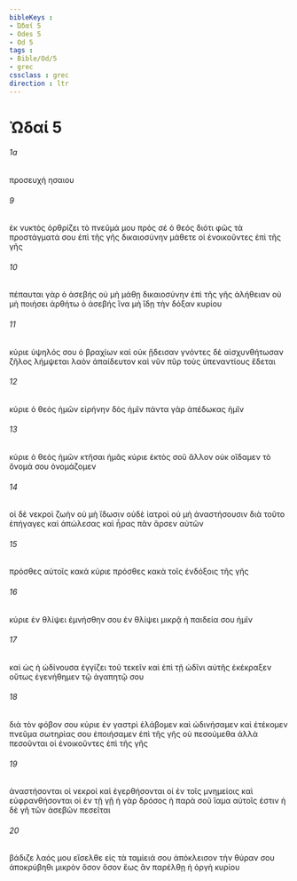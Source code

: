 ```yaml
---
bibleKeys : 
- Ὠδαί 5
- Odes 5
- Od 5
tags : 
- Bible/Od/5
- grec
cssclass : grec
direction : ltr
---
```


# Ὠδαί 5

###### 1a
προσευχὴ ησαιου
###### 9
ἐκ νυκτὸς ὀρθρίζει τὸ πνεῦμά μου πρὸς σέ ὁ θεός διότι φῶς τὰ προστάγματά σου ἐπὶ τῆς γῆς δικαιοσύνην μάθετε οἱ ἐνοικοῦντες ἐπὶ τῆς γῆς
###### 10
πέπαυται γὰρ ὁ ἀσεβής οὐ μὴ μάθῃ δικαιοσύνην ἐπὶ τῆς γῆς ἀλήθειαν οὐ μὴ ποιήσει ἀρθήτω ὁ ἀσεβής ἵνα μὴ ἴδῃ τὴν δόξαν κυρίου
###### 11
κύριε ὑψηλός σου ὁ βραχίων καὶ οὐκ ᾔδεισαν γνόντες δὲ αἰσχυνθήτωσαν ζῆλος λήμψεται λαὸν ἀπαίδευτον καὶ νῦν πῦρ τοὺς ὑπεναντίους ἔδεται
###### 12
κύριε ὁ θεὸς ἡμῶν εἰρήνην δὸς ἡμῖν πάντα γὰρ ἀπέδωκας ἡμῖν
###### 13
κύριε ὁ θεὸς ἡμῶν κτῆσαι ἡμᾶς κύριε ἐκτὸς σοῦ ἄλλον οὐκ οἴδαμεν τὸ ὄνομά σου ὀνομάζομεν
###### 14
οἱ δὲ νεκροὶ ζωὴν οὐ μὴ ἴδωσιν οὐδὲ ἰατροὶ οὐ μὴ ἀναστήσουσιν διὰ τοῦτο ἐπήγαγες καὶ ἀπώλεσας καὶ ἦρας πᾶν ἄρσεν αὐτῶν
###### 15
πρόσθες αὐτοῖς κακά κύριε πρόσθες κακὰ τοῖς ἐνδόξοις τῆς γῆς
###### 16
κύριε ἐν θλίψει ἐμνήσθην σου ἐν θλίψει μικρᾷ ἡ παιδεία σου ἡμῖν
###### 17
καὶ ὡς ἡ ὠδίνουσα ἐγγίζει τοῦ τεκεῖν καὶ ἐπὶ τῇ ὠδῖνι αὐτῆς ἐκέκραξεν οὕτως ἐγενήθημεν τῷ ἀγαπητῷ σου
###### 18
διὰ τὸν φόβον σου κύριε ἐν γαστρὶ ἐλάβομεν καὶ ὠδινήσαμεν καὶ ἐτέκομεν πνεῦμα σωτηρίας σου ἐποιήσαμεν ἐπὶ τῆς γῆς οὐ πεσούμεθα ἀλλὰ πεσοῦνται οἱ ἐνοικοῦντες ἐπὶ τῆς γῆς
###### 19
ἀναστήσονται οἱ νεκροί καὶ ἐγερθήσονται οἱ ἐν τοῖς μνημείοις καὶ εὐφρανθήσονται οἱ ἐν τῇ γῇ ἡ γὰρ δρόσος ἡ παρὰ σοῦ ἴαμα αὐτοῖς ἐστιν ἡ δὲ γῆ τῶν ἀσεβῶν πεσεῖται
###### 20
βάδιζε λαός μου εἴσελθε εἰς τὰ ταμίειά σου ἀπόκλεισον τὴν θύραν σου ἀποκρύβηθι μικρὸν ὅσον ὅσον ἕως ἂν παρέλθῃ ἡ ὀργὴ κυρίου
